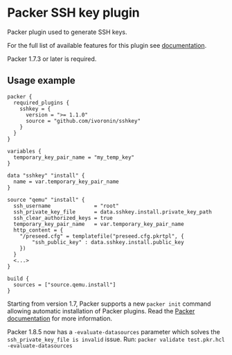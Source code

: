 # Packer SSH key plugin

Packer plugin used to generate SSH keys.

For the full list of available features for this plugin see [documentation](https://www.packer.io/docs/datasources/sshkey).

Packer 1.7.3 or later is required.

## Usage example

```hcl
packer {
  required_plugins {
    sshkey = {
      version = ">= 1.1.0"
      source = "github.com/ivoronin/sshkey"
    }
  }
}

variables {
  temporary_key_pair_name = "my_temp_key"
}

data "sshkey" "install" {
  name = var.temporary_key_pair_name
}

source "qemu" "install" {
  ssh_username              = "root"
  ssh_private_key_file      = data.sshkey.install.private_key_path
  ssh_clear_authorized_keys = true
  temporary_key_pair_name   = var.temporary_key_pair_name
  http_content = {
    "/preseed.cfg" = templatefile("preseed.cfg.pkrtpl", {
        "ssh_public_key" : data.sshkey.install.public_key
    })
  }
  <...>
}

build {
  sources = ["source.qemu.install"]
}
```

Starting from version 1.7, Packer supports a new `packer init` command allowing
automatic installation of Packer plugins. Read the
[Packer documentation](https://www.packer.io/docs/commands/init) for more information.

Packer 1.8.5 now has a `-evaluate-datasources` parameter which solves the `ssh_private_key_file is invalid` issue.
Run: `packer validate test.pkr.hcl -evaluate-datasources`